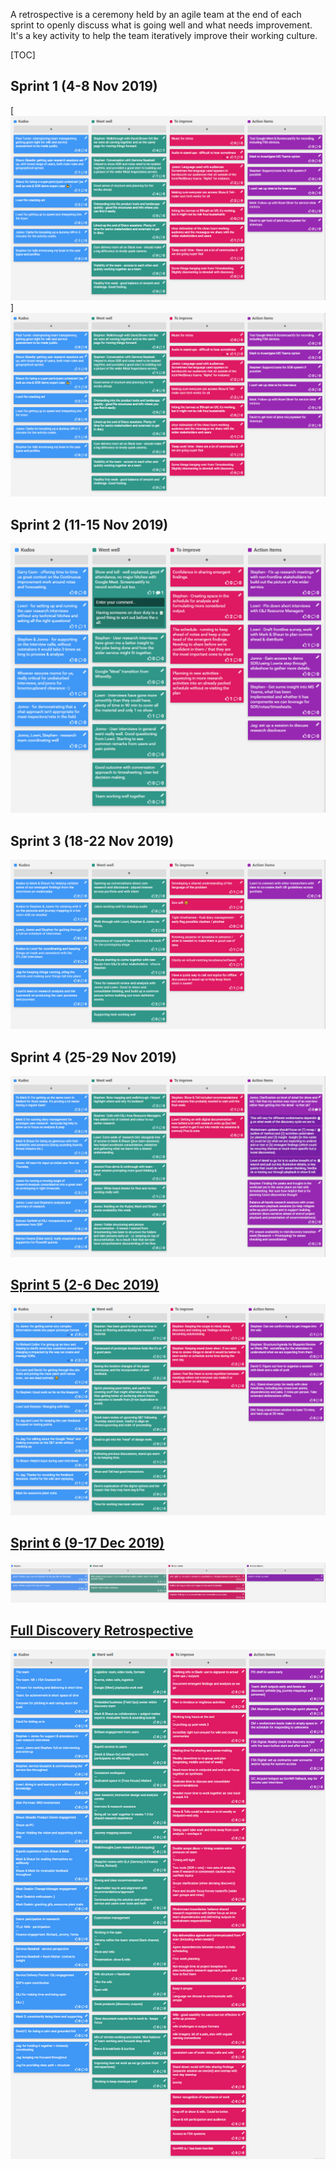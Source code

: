 A retrospective is a ceremony held by an agile team at the end of each sprint to openly discuss what is going well and what needs improvement. It's a key activity to help the team iteratively improve their working culture.

[TOC]



## Sprint 1 (4-8 Nov 2019)
[![Sprint 1 Retrospective board](uploads/retro/retro-1.png)]![](uploads/retro/retro-1.png)

## Sprint 2 (11-15 Nov 2019)
[![Sprint 2 Retrospective board](uploads/retro/retro-2.png)](uploads/retro/retro-2.png)

## Sprint 3 (18-22 Nov 2019)
[![Sprint 3 Retrospective board](uploads/retro/retro-3.png)](uploads/retro/retro-3.png)

## Sprint 4 (25-29 Nov 2019)
[![Sprint 4 Retrospective board](uploads/retro/retro-4.png)](uploads/retro/retro-4.png)

## [Sprint 5 (2-6 Dec 2019)](Sprint-5-Retrospective)
[![Sprint 5 Retrospective board](uploads/retro/retro-5.png)](uploads/retro/retro-5.png)

## [Sprint 6 (9-17 Dec 2019)](Sprint-6-Retrospective)
[![Sprint 6 Retrospective board](uploads/retro/retro-6.png)](uploads/retro/retro-6.png)

## [Full Discovery Retrospective](Discovery-Retrospective)
[![Full Discovery Retrospective board](uploads/retro/retro-disco.png)](uploads/retro/retro-disco.png)